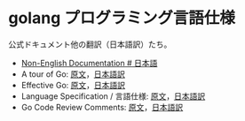 # golang プログラミング言語仕様

公式ドキュメント他の翻訳（日本語訳）たち。

- [Non-English Documentation # 日本語](https://github.com/golang/go/wiki/NonEnglish#japanese---%E6%97%A5%E6%9C%AC%E8%AA%9E)
- A tour of Go: [原文](https://tour.golang.org/list)，[日本語訳](https://go-tour-jp.appspot.com/list)
- Effective Go: [原文](https://golang.org/doc/effective_go.html)，[日本語訳](http://go.shibu.jp/effective_go.html)
- Language Specification / 言語仕様: [原文](https://golang.org/ref/spec)，[日本語訳](https://hiwane.github.io/gospec-ja/)
- Go Code Review Comments: [原文](https://github.com/golang/go/wiki/CodeReviewComments)，[日本語訳](https://qiita.com/knsh14/items/8b73b31822c109d4c497)
